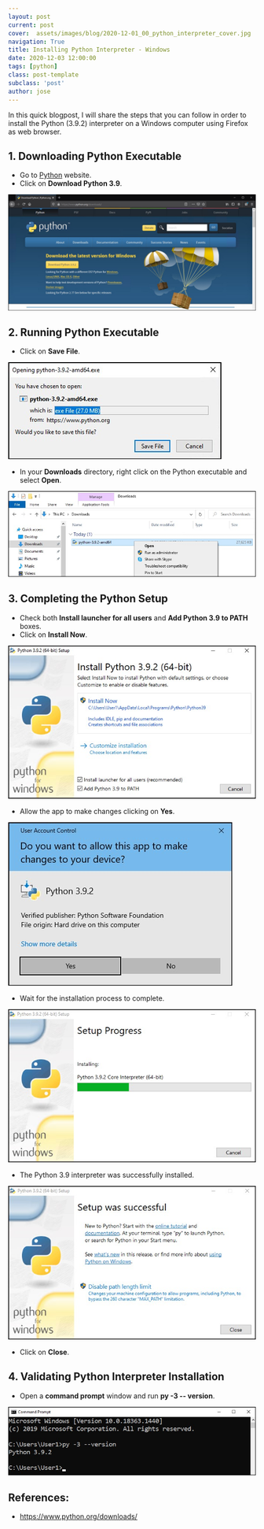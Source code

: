 ```yaml
---
layout: post
current: post
cover:  assets/images/blog/2020-12-01_00_python_interpreter_cover.jpg
navigation: True
title: Installing Python Interpreter - Windows
date: 2020-12-03 12:00:00
tags: [python]
class: post-template
subclass: 'post'
author: jose
---
```


In this quick blogpost, I will share the steps that you can follow in order to install the Python (3.9.2) interpreter on a Windows computer using Firefox as web browser.

## 1. Downloading Python Executable
* Go to [Python](https://www.python.org/downloads/) website.
* Click on **Download Python 3.9**.

![](assets/images/blog/2020-12-01_01_python_interpreter_download.jpg)

## 2. Running Python Executable
* Click on **Save File**.

![](assets/images/blog/2020-12-01_02_python_interpreter_save_file.jpg)

* In your **Downloads** directory, right click on the Python executable and select **Open**.

![](assets/images/blog/2020-12-01_03_python_interpreter_open_executable.jpg)

## 3. Completing the Python Setup

* Check both **Install launcher for all users** and **Add Python 3.9 to PATH** boxes.
* Click on **Install Now**.

![](assets/images/blog/2020-12-01_04_python_setup_install.jpg)

* Allow the app to make changes clicking on **Yes**.

![](assets/images/blog/2020-12-01_05_python_make_changes.jpg)

* Wait for the installation process to complete.

![](assets/images/blog/2020-12-01_06_python_wait_installation_process.jpg)

* The Python 3.9 interpreter was successfully installed.

![](assets/images/blog/2020-12-01_07_python_successful_installation.jpg)

* Click on **Close**.

## 4. Validating Python Interpreter Installation

* Open a **command prompt** window and run **py -3 -- version**.

![](assets/images/blog/2020-12-01_08_python_installation_validation.jpg)

## References:

*  https://www.python.org/downloads/

